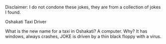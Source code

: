 Disclaimer: I do not condone these jokes, they are from a collection of jokes I found.

Oshakati Taxi Driver

What is the new name for a taxi in Oshakati? A computer. Why? It has windows, always crashes, JOKE is driven by a thin black floppy with a virus.

